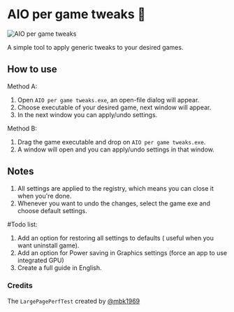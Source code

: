 # AIO per game tweaks 🚀

![AIO per game tweaks](https://imgur.com/P6kb8RJ.png)

A simple tool to apply generic tweaks to your desired games.


## How to use
Method A:
1. Open `AIO per game tweaks.exe`, an open-file dialog will appear. 
2. Choose executable of your desired game, next window will appear.
3. In the next window you can apply/undo settings.

Method B:
1. Drag the game executable and drop on `AIO per game tweaks.exe`.
2. A window will open and you can apply/undo settings in that window.

## Notes
1. All settings are applied to the registry, which means you can close it when you're done.
2. Whenever you want to undo the changes, select the game exe and choose default settings.

#Todo list:
1. Add an option for restoring all settings to defaults ( useful when you want uninstall game).
2. Add an option for Power saving in Graphics settings (force an app to use integrated GPU)
3. Create a full guide in English.

### Credits
The `LargePagePerfTest` created by [@mbk1969](https://forums.guru3d.com/members/247876/)

